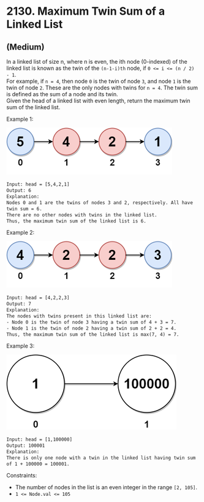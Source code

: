 # 2130. Maximum Twin Sum of a Linked List
## (Medium)

In a linked list of size n, where n is even, the ith node (0-indexed) of the linked list is known as the twin of the `(n-1-i)th` node, if `0 <= i <= (n / 2) - 1`.
<br>
For example, if `n = 4`, then node `0` is the twin of node `3`, and node `1` is the twin of node `2`. These are the only nodes with twins for `n = 4`.
The twin sum is defined as the sum of a node and its twin.
<br>
Given the head of a linked list with even length, return the maximum twin sum of the linked list.
<br>
 

Example 1:

![alt text](image.png)

```
Input: head = [5,4,2,1]
Output: 6
Explanation:
Nodes 0 and 1 are the twins of nodes 3 and 2, respectively. All have twin sum = 6.
There are no other nodes with twins in the linked list.
Thus, the maximum twin sum of the linked list is 6.
```

Example 2:

![alt text](image-1.png)

```
Input: head = [4,2,2,3]
Output: 7
Explanation:
The nodes with twins present in this linked list are:
- Node 0 is the twin of node 3 having a twin sum of 4 + 3 = 7.
- Node 1 is the twin of node 2 having a twin sum of 2 + 2 = 4.
Thus, the maximum twin sum of the linked list is max(7, 4) = 7. 
```

Example 3:

![alt text](image-2.png)

```
Input: head = [1,100000]
Output: 100001
Explanation:
There is only one node with a twin in the linked list having twin sum of 1 + 100000 = 100001.
```

Constraints:

- The number of nodes in the list is an even integer in the range `[2, 105]`.
- `1 <= Node.val <= 105`